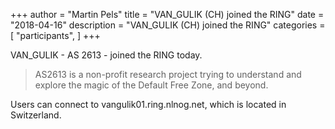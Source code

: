 +++
author = "Martin Pels"
title = "VAN_GULIK (CH) joined the RING"
date = "2018-04-16"
description = "VAN_GULIK (CH) joined the RING"
categories = [
    "participants",
]
+++

VAN_GULIK - AS 2613 - joined the RING today.

> AS2613 is a non-profit research project trying to understand and explore the magic of the Default Free Zone, and beyond.

Users can connect to vangulik01.ring.nlnog.net, which is located in Switzerland.

